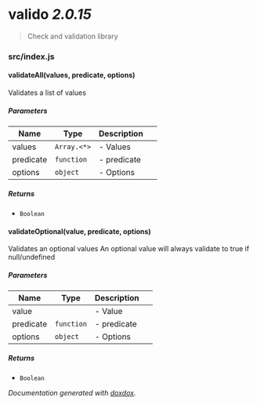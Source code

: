 # valido *2.0.15*

> Check and validation library


### src/index.js


#### validateAll(values, predicate, options) 

Validates a list of values




##### Parameters

| Name | Type | Description |  |
| ---- | ---- | ----------- | -------- |
| values | `Array.<*>`  | - Values | &nbsp; |
| predicate | `function`  | - predicate | &nbsp; |
| options | `object`  | - Options | &nbsp; |




##### Returns


- `Boolean`  



#### validateOptional(value, predicate, options) 

Validates an optional values
An optional value will always validate to true if null/undefined




##### Parameters

| Name | Type | Description |  |
| ---- | ---- | ----------- | -------- |
| value |  | - Value | &nbsp; |
| predicate | `function`  | - predicate | &nbsp; |
| options | `object`  | - Options | &nbsp; |




##### Returns


- `Boolean`  




*Documentation generated with [doxdox](https://github.com/neogeek/doxdox).*
